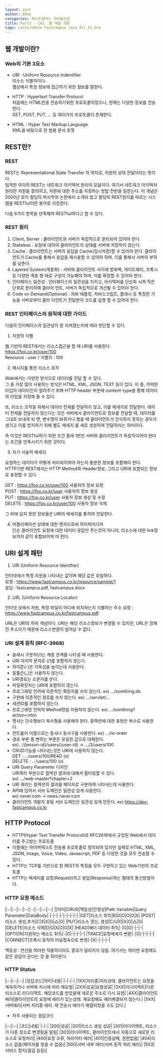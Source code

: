 ```yaml
---
layout: post
author: Dboo
categories: 패스트캠퍼스_자바올인원
title: Part3 - CH3. 웹 개발 개론
tags: LectureNote Fastcampus Java_All_In_One
---
```


## 웹 개발이란?

### Web의 기본 3요소

- URI : Uniform Resource Indentifier  
  리소스 식별자이다.  
  웹상에서 특정 정보에 접근하기 위한 정보를 말한다.

- HTTP : Hypertext Transfer Protocol   
  처음에는 HTML만을 전송하기위한 프로토콜이었으나, 현재는 다양한 정보를 전송한다.  
  GET, POST, PUT, ... 등 여러가지 프로토콜이 존재한다.

- HTML : Hyper Text Markup Language  
  XML을 바탕으로 한 범용 문서 포맷

## REST란?

### REST

REST는 Representational State Transfer 의 약자로, 자원의 상태 전달이라는 뜻이다.  
엄격한 의미의 REST는 네트워크 아키텍처 원리의 모음이다. 여기서 네트워크 아키텍처 원리란 자원을 정의하고,
자원에 대한 주소를 지정하는 방법 전반을 일컫는다. 이 개념은 2000년 로이 필딩의 박사학위 논문에서 소개되
었고 필딩의 REST원리를 따르는 시스템을 RESTful이란 용어로 지칭한다.

다음 6가지 항목을 만족해야 RESTful하다고 할 수 있다.

### REST 원리

1. Client, Server : 클라이언트와 서버가 독립적으로 분리되어 있어야 한다.
2. Stateless : 요청에 대하여 클라이언트의 상태를 서버에 저장하지 않는다.
3. Cache : 클라이언트는 서버의 응답을 Cache(임시저장)할 수 있어야 한다. 클라이언트가 Cache를 통해서
응답을 재사용할 수 있어야 하며, 이를 통해서 서버의 부하를 낮춘다.
4. Layered System(계층화) : 서버와 클라이언트 사이에 방화벽, 게이트웨이, 프록시 등 다양한 계층 형
태로 구성이 가능해야 하며, 이를 확장할 수 있어야 한다.
5. 인터페이스 일관성 : 인터페이스의 일관성을 지키고, 아키텍처를 단순화 시켜 작은 단위로 분리하여 클라이
언트, 서버가 독립적으로 개선될 수 있어야 한다.
6. Code on Demand(Optional) : 자바 애플릿, 자바스크립트, 플래시 등 특정한 기능을 서버로부터 클라
이언트가 전달받아 코드를 실행 할 수 있어야 한다.

### REST 인터페이스의 원칙에 대한 가이드

다음의 인터페이스의 일관성이 잘 지켜졌는지에 따라 판단할 수 있다.

1. 자원의 식별  

  웹 기반의 REST에서는 리소스접근을 할 때 URI를 사용한다.  
  https://foo.co.kr/user/100  
  Resource : user / 식별자 : 100

2. 메시지를 통한 리소스 조작  

  Web에서는 다양한 방식으로 데이터를 전달 할 수 있다.  
  그 중 가장 많이 사용하는 방식은 HTML, XML, JSON, TEXT 등이 있다.
  이 중, 어떠한 타입의 데이터인지 알려주기 위해 HTTP header 부분에 content-type을 통해 데이터의
  타입을 지정해 줄 수 있다.  

  또, 리소스 조작을 위해서 데이터 전체를 전달하지 않고, 이를 메세지로 전달한다.
  데이터 전체를 전달하지 않는다는 것은 서버에서 클라이언트로 정보를 전달할 때, 데이터를 그대로 보내게 되
  면, 변수명이 바뀌거나 했을 때 클라이언트가 인식하지 못하는 경우가 생기고 이를 방지하기 위해 별도 메세지
  를 새로 생성하여 전달하라는 의미이다.  

  즉 이것은 RESTful하기 위한 조건 중에 1번인 서버와 클라이언트가 독립적이어야 한다는 조건을 만족시키기
  위한 것이다.

3. 자기 서술적 메세지

  요청하는 데이터가 어떻게 처리되어져야 하는지 충분한 정보를 포함해야 한다.  
  HTTP기반 REST에서는 HTTP Method와 Header정보, 그리고 URI에 포함되는 정보로 표현할 수 있다.

  GET : https://foo.co.kr/user/100 사용자의 정보 요청  
  POST : https://foo.co.kr/user 사용자의 정보 생성  
  PUT : https://foo.co.kr/user 사용자 정보 생성 및 수정  
  DELETE : https://foo.co.kr/user/100 사용자 정보 삭제  

  그 외에 담지 못한 정보들은 URI의 메세지를 통하여 전달한다.

4. 어플리케이션 상태에 대한 엔지으로써 하이퍼미디어  
  단순 클라이언트 요청에 대한 데이터 응답만 주는것이 아니라, 리소스에 대한 link정보까지 같이 포함되어져
  야 한다.

## URI 설계 패턴

1. URI (Uniform Resource Identifier)

  인터넷에서 특정 자원을 나타내는 값이며 해당 값은 유일하다.  
  요청 : https://www.fastcampus.co.kr/resource/sample/1  
  응답 : fastcampus.pdf, fastcampus.docx

2. URL (Uniform Resource Locator)

  인터넷 상에서 자원, 특정 파일이 어디에 위치하는지 식별하는 주소
  요청 : https://www.fastcampus.co.kr/fastcampus.pdf

  URL은 URI의 하위 개념이다. URI는 해당 리소스정보가 변경될 수 있지만, URL은 정해진 주소이기 때문에
  리소스변경이 일어날 수 없다.

### URI 설계 원칙 (RFC-3968)

- 슬래시 구분자(/)는 계층 관계를 나타낼 때 사용한다.
- URI 마지막 문자로 (/)를 포함하지 않는다.
- 하이픈(-)은 가독성을 높이는데 사용한다.
- 밑줄은(_)은 사용하지 않는다.
- URI경로는 소문자를 쓴다.
- 파일확장자는 URI에 포함하지 않는다.
- 프로그래밍 언어에 의존적인 확장자를 쓰지 않는다. ex) .../somthing.do
- 구현에 의존적인 경로를 쓰지 않는다. ex) .../servlet/...
- 세션ID를 포함하지 않는다.
- 프로그래밍 언어의 Method명을 이용하지 않는다. ex) .../somthing?action=intro
- 명사는 단수형보다 복수형을 사용해야 한다. 컬렉션에 대한 표현은 복수로 사용한다.
- 컨트롤러 이름으로는 동사나 동사구를 사용한다. ex) .../re-order
- 경로 부분 중 변하는 부분은 유일한 값으로 대체한다.  
  ex).../{lesson-id}/users/{user-id}  -> .../2/users/100
- CRUD기능을 나타내는것은 URI에 사용하지 않는다.  
  GET : .../users/100/READ (x)  
  DELETE : .../users/100 (o)
- URI Query Parameter 디자인  
  URI쿼리 부분으로 컬렉션 결과에 대해서 필터링할 수 있다.  
  ex) .../web-master?chapter=2
- URI 쿼리는 컬렉션의 결과를 페이지로 구분하여 나타내는데 사용한다.
- API에 있어서 서브 도메인은 일관성 있게 사용한다.  
  ex) naver.com -> news.naver.com
- 클라이언트 개발자 포털 서브 도메인은 일관성 있게 만든다.
  ex) https://dev-fastcampus.co.kr

## HTTP Protocol

- HTTP(Hyper Text Transfer Protocol)로 RFC2616에서 규정된 Web에서 데이터를 주고받는 프로토콜
- 이름에는 하이퍼텍스트 전송용 프로토콜로 정의되어 있지만 실제로 HTML, XML, JSON, Image, Voice,
  Video, Javascript, PDF 등 다양한 것을 모두 전송할 수 있다.
- HTTP는 TCP를 기반으로 한 REST의 특징을 모두 구현하고 있는 Web기반의 프로토콜
- HTTP는 메세지를 요청(Request)하고 응답(Response)하는 형태의 통신방법이다.

### HTTP 요청 메소드

|:-:|:-:|:-:|:-:|:-:|:-:|:-:|:-:|
||의미|CRUD|멱등성|안정성|Path  Variable|Query  Parameter|DataBody|
|-|-|-|-|-|-|-|-|
|GET|리소스 취득|R|O|O|O|O|X|
|POST|리소스 생성,추가|C|X|X|O|△|O|
|PUT|리소스 갱신, 생성|C/U|O|X|O|△|O|
|DELETE|리소스 삭제|D|O|X|O|O|X|
|HEAD|헤더 데이터 취득|-|O|O|-|-|-|
|OPTION|지원하는 메소드 취득|-|O|-|-|-|-|
|TRACE|요청메세지 변환|-|O|-|-|-|-|
|CONNECT|프록시 동작의 터널접속으로 변경|-|X|-|-|-|-|

멱등성 : 연산을 여러번 적용하더라도 결과가 달라지지 않음. 여기서는 여러번 요청해도 같은 응답이 온다는 것
을 의미한다.

### HTTP Status

|:-:|:-:|:-:|
|응답코드|의미|내용|
|-|-|-|
|1XX|처리중|처리상태. 클라이언트는 요청을 계속하거나 서버에 지시에 따라 재요청|
|2XX|성공|요청성공|
|3XX|리다이렉트|다른 리소스로 리다이렉트. 해당코드를 받았을때 새로운 주소로 다시 요청|
|4XX|클라이언트 에러|클라이언트의 요청에 에러가 있는상태. 재요청해도 에러해결되지 않는다.|
|5XX|서버에러|서버 처리중 에러. 재 전송시 에러가 해결되었을 수도 있다.|

- 자주 사용되는 응답코드

|:-:|:-:|
|코드|내용|
|-|-|
|200|성공|
|201|리소스 생성 성공|
|301|리다이렉트, 리소스가 다른 장소로 변경됨을 알림|
|303|리다이렉트, 클라이언트에서 자동으로 새로운 리소스로 요청처리|
|400|요청 오류, 파라미터 에러|
|401|인증실패, 권한없음|
|404|리소스 없음(페이지를 찾을 수 없음)|
|500|서버 내부 에러(서버 동작 처리 에러)|
|503|서비스 정지(점검 등등)|
